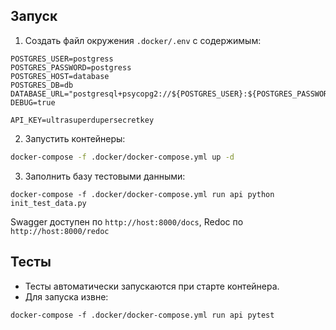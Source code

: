 ## Запуск

1. Создать файл окружения `.docker/.env` с содержимым:

```env
POSTGRES_USER=postgress
POSTGRES_PASSWORD=postgress
POSTGRES_HOST=database
POSTGRES_DB=db
DATABASE_URL="postgresql+psycopg2://${POSTGRES_USER}:${POSTGRES_PASSWORD}@database:5432/${POSTGRES_DB}"
DEBUG=true

API_KEY=ultrasuperdupersecretkey
```

2. Запустить контейнеры:

```bash
docker-compose -f .docker/docker-compose.yml up -d
```

3. Заполнить базу тестовыми данными:

```docker-compose -f .docker/docker-compose.yml run api python init_test_data.py```


Swagger доступен по `http://host:8000/docs`, Redoc по `http://host:8000/redoc`

## Тесты

- Тесты автоматически запускаются при старте контейнера.
- Для запуска извне:

`docker-compose -f .docker/docker-compose.yml run api pytest`
